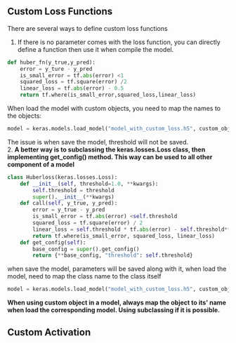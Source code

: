 ## Custom Loss Functions
There are several ways to define custom loss functions
1.  If there is no parameter comes with the loss function, you can directly define a function then use it when compile the model.
```python
def huber_fn(y_true,y_pred):
    error = y_ture - y_pred
    is_small_error = tf.abs(error) <1
    squared_loss = tf.square(error) /2
    linear_loss = tf.abs(error) - 0.5
    return tf.where(is_small_error,squared_loss,linear_loss)
```
When load the model with custom objects, you need to map the names to the objects:
```python
model = keras.models.load_model("model_with_custom_loss.h5", custom_objects={"huber_fn":huber_fn})
```
The issue is when save the model, threshold will not be saved.  
 2.   **A better way is to subclassing the keras.losses.Loss class, then implementing get_config() method. This way can be used to all other component of a model**
```python
class Huberloss(keras.losses.Loss):
    def __init__(self, threshold=1.0, **kwargs):
        self.threshold = threshold
        super().__init__(**kwargs)
    def call(self, y_true, y_pred):
        error = y_true - y_pred
        is_small_error = tf.abs(error) <self.threshold
        squared_loss = tf.square(error) / 2
        linear_loss = self.threshold * tf.abs(error) - self.threshold**2 / 2
        return tf.where(is_small_error, squared_loss, linear_loss)
    def get_config(self):
        base_config = super().get_config()
        return {**base_config, "threshold": self.threshold}
```
when save the model, parameters will be saved along with it, when load the model, need to map the class name to the class itself
```python
model = keras.models.load_model("model_with_custom_loss.h5", custom_objects={"Huberloss":Huberloss})
```
**When using custom object in a model, always map the object to its' name when load the corresponding model. Using subclassing if it is possible.**  

## Custom Activation
